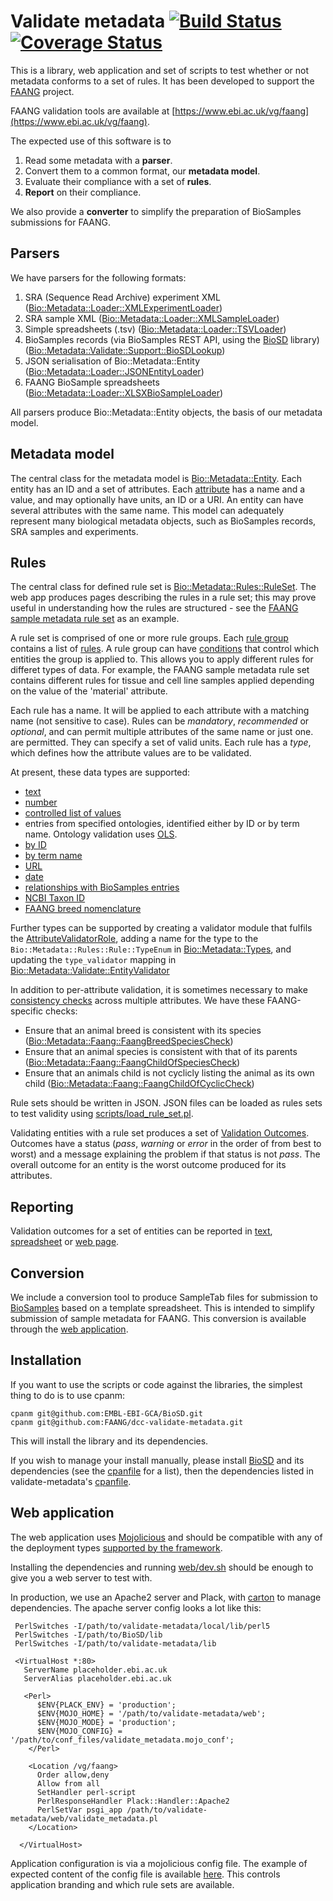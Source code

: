 # Validate metadata [![Build Status](https://travis-ci.org/FAANG/dcc-validate-metadata.svg?branch=master)](https://travis-ci.org/FAANG/dcc-validate-metadata) [![Coverage Status](https://coveralls.io/repos/github/FAANG/DCC-VALIDATE-METADATA/badge.svg?branch=master)](https://coveralls.io/github/FAANG/DCC-VALIDATE-METADATA?branch=master)

This is a library, web application and set of scripts to test whether or not metadata conforms to a set of rules. It has been developed to support the [FAANG](http://www.faang.org/) project. 

FAANG validation tools are available at [https://www.ebi.ac.uk/vg/faang](https://www.ebi.ac.uk/vg/faang).

The expected use of this software is to

 1. Read some metadata with a **parser**.
 2. Convert them to a common format, our **metadata model**.
 3. Evaluate their compliance with a set of **rules**.
 4. **Report** on their compliance. 

We also provide a **converter** to simplify the preparation of BioSamples submissions for FAANG. 

## Parsers

We have parsers for the following formats: 

  1. SRA (Sequence Read Archive) experiment XML ([Bio::Metadata::Loader::XMLExperimentLoader](https://github.com/FAANG/validate-metadata/blob/master/lib/Bio/Metadata/Loader/XMLExperimentLoader.pm))
  2. SRA sample XML ([Bio::Metadata::Loader::XMLSampleLoader](https://github.com/FAANG/validate-metadata/blob/master/lib/Bio/Metadata/Loader/XMLSampleLoader.pm))
  3. Simple spreadsheets (.tsv) ([Bio::Metadata::Loader::TSVLoader](https://github.com/FAANG/validate-metadata/blob/master/lib/Bio/Metadata/Loader/TSVLoader.pm))
  4. BioSamples records (via BioSamples REST API, using the [BioSD](https://github.com/EMBL-EBI-GCA/BioSD) library) ([Bio::Metadata::Validate::Support::BioSDLookup](https://github.com/FAANG/validate-metadata/blob/master/lib/Bio/Metadata/Validate/Support/BioSDLookup.pm))
  5. JSON serialisation of Bio::Metadata::Entity ([Bio::Metadata::Loader::JSONEntityLoader](https://github.com/FAANG/validate-metadata/blob/master/lib/Bio/Metadata/Loader/JSONEntityLoader.pm))
  6. FAANG BioSample spreadsheets ([Bio::Metadata::Loader::XLSXBioSampleLoader](https://github.com/FAANG/validate-metadata/blob/master/lib/Bio/Metadata/Loader/XLSXBioSampleLoader.pm))

All parsers produce Bio::Metadata::Entity objects, the basis of our metadata model.

## Metadata model

The central class for the metadata model is [Bio::Metadata::Entity](https://github.com/FAANG/validate-metadata/blob/master/lib/Bio/Metadata/Entity.pm). Each entity has an ID and a set of attributes. Each [attribute](https://github.com/FAANG/validate-metadata/blob/master/lib/Bio/Metadata/Attribute.pm) has a name and a value, and may optionally have units, an ID or a URI. An entity can have several attributes with the same name. This model can adequately represent many biological metadata objects, such  as BioSamples records, SRA samples and experiments.

## Rules

The central class for defined rule set is [Bio::Metadata::Rules::RuleSet](https://github.com/FAANG/validate-metadata/blob/master/lib/Bio/Metadata/Rules/RuleSet.pm). The web app produces pages describing the rules in a rule set; this may prove useful in understanding how the rules are structured - see the [FAANG sample metadata rule set](https://www.ebi.ac.uk/vg/faang/rule_sets/FAANG%20Samples) as an example.

A rule set is comprised of one or more rule groups. Each [rule group](https://github.com/FAANG/validate-metadata/blob/master/lib/Bio/Metadata/Rules/RuleGroup.pm) contains a list of [rules](https://github.com/FAANG/validate-metadata/blob/master/lib/Bio/Metadata/Rules/Rule.pm). A rule group can have [conditions](https://github.com/FAANG/validate-metadata/blob/master/lib/Bio/Metadata/Rules/Condition.pm) that control which entities the group is applied to. This allows you to apply different rules for differet types of data. For example, the FAANG sample metadata rule set contains different rules for tissue and cell line samples applied depending on the value of the 'material' attribute.

Each rule has a name. It will be applied to each attribute with a matching name (not sensitive to case). Rules can be *mandatory*, *recommended* or *optional*, and can permit multiple attributes of the same name or just one. are permitted. They can specify a set of valid units. Each rule has a *type*, which defines how the attribute values are to be validated.

At present, these data types are supported:

 * [text](https://github.com/FAANG/validate-metadata/blob/master/lib/Bio/Metadata/Validate/TextAttributeValidator.pm) 
 * [number](https://github.com/FAANG/validate-metadata/blob/master/lib/Bio/Metadata/Validate/NumberAttributeValidator.pm)
 * [controlled list of values](https://github.com/FAANG/validate-metadata/blob/master/lib/Bio/Metadata/Validate/EnumAttributeValidator.pm)
 * entries from specified ontologies, identified either by ID or by term name. Ontology validation uses [OLS](https://www.ebi.ac.uk/ols). 
  * [by ID](https://github.com/FAANG/validate-metadata/blob/master/lib/Bio/Metadata/Validate/OntologyIdAttributeValidator.pm) 
  * [by term name](https://github.com/FAANG/validate-metadata/blob/master/lib/Bio/Metadata/Validate/OntologyTextAttributeValidator.pm)
 * [URL](https://github.com/FAANG/validate-metadata/blob/master/lib/Bio/Metadata/Validate/UriValueAttributeValidator.pm)
 * [date](https://github.com/FAANG/validate-metadata/blob/master/lib/Bio/Metadata/Validate/DateAttributeValidator.pm)
 * [relationships with BioSamples entries](https://github.com/FAANG/validate-metadata/blob/master/lib/Bio/Metadata/Validate/RelationshipValidator.pm)
 * [NCBI Taxon ID](https://github.com/FAANG/validate-metadata/blob/master/lib/Bio/Metadata/Validate/NcbiTaxonomyValidator.pm)
 * [FAANG breed nomenclature](https://github.com/FAANG/validate-metadata/blob/master/lib/Bio/Metadata/Validate/FaangBreedValidator.pm)

Further types can be supported by creating a validator module that fulfils the [AttributeValidatorRole](https://github.com/FAANG/validate-metadata/blob/master/lib/Bio/Metadata/Validate/AttributeValidatorRole.pm), adding a name for the type to the `Bio::Metadata::Rules::Rule::TypeEnum` in [Bio::Metadata::Types](https://github.com/FAANG/validate-metadata/blob/master/lib/Bio/Metadata/Types.pm), and updating the `type_validator` mapping in [Bio::Metadata::Validate::EntityValidator](https://github.com/FAANG/validate-metadata/blob/master/lib/Bio/Metadata/Validate/EntityValidator.pm)

In addition to per-attribute validation, it is sometimes necessary to make [consistency checks](https://github.com/FAANG/validate-metadata/blob/master/lib/Bio/Metadata/Consistency/ConsistencyCheckRole.pm) across multiple attributes. We have these FAANG-specific checks:

 * Ensure that an animal breed is consistent with its species ([Bio::Metadata::Faang::FaangBreedSpeciesCheck](https://github.com/FAANG/validate-metadata/blob/master/lib/Bio/Metadata/Faang/FaangBreedSpeciesCheck.pm))
 * Ensure that an animal species is consistent with that of its parents ([Bio::Metadata::Faang::FaangChildOfSpeciesCheck](https://github.com/FAANG/validate-metadata/blob/master/lib/Bio/Metadata/Faang/FaangChildOfSpeciesCheck.pm))
 * Ensure that an animals child is not cyclicly listing the animal as its own child ([Bio::Metadata::Faang::FaangChildOfCyclicCheck](https://github.com/FAANG/validate-metadata/blob/master/lib/Bio/Metadata/Faang/FaangChildOfCyclicCheck.pm))

Rule sets should be written in JSON. JSON files can be loaded as rules sets to test validity using [scripts/load\_rule\_set.pl](https://github.com/FAANG/validate-metadata/blob/master/scripts/load_rule_set.pl). 

Validating entities with a rule set produces a set of [Validation Outcomes](https://github.com/FAANG/validate-metadata/blob/master/lib/Bio/Metadata/Validate/ValidationOutcome.pm). Outcomes have a status (*pass*, *warning* or *error* in the order of from best to worst) and a message explaining the problem if that status is not *pass*. The overall outcome for an entity is the worst outcome produced for its attributes.

## Reporting

Validation outcomes for a set of entities can be reported in [text](https://github.com/FAANG/validate-metadata/blob/master/lib/Bio/Metadata/Reporter/TextReporter.pm),  [spreadsheet](https://github.com/FAANG/validate-metadata/blob/master/lib/Bio/Metadata/Reporter/ExcelReporter.pm) or [web page](https://github.com/FAANG/validate-metadata/blob/master/web/validate_metadata.pl).

## Conversion

We include  a conversion tool to produce SampleTab files for submission to [BioSamples](https://www.ebi.ac.uk/biosamples) based on a template spreadsheet. This is intended to simplify submission of sample metadata for FAANG. This conversion is available through the [web application](https://www.ebi.ac.uk/vg/faang/convert/).

## Installation

If you want to use the scripts or code against the libraries, the simplest thing to do is to use cpanm:

    cpanm git@github.com:EMBL-EBI-GCA/BioSD.git
    cpanm git@github.com:FAANG/dcc-validate-metadata.git

This will install the library and its dependencies.

If you wish to manage your install manually, please install [BioSD](https://github.com/EMBL-EBI-GCA/BioSD) and its dependencies (see the [cpanfile](https://github.com/EMBL-EBI-GCA/BioSD/blob/master/cpanfile) for a list), then the dependencies listed in validate-metadata's [cpanfile](https://github.com/FAANG/validate-metadata/blob/master/cpanfile).

## Web application

The web application uses [Mojolicious](http://mojolicious.org/)  and should be compatible with any of the deployment types [supported by the framework](http://mojolicious.org/perldoc/Mojolicious/Guides/Cookbook#DEPLOYMENT). 

Installing the dependencies and running [web/dev.sh](https://github.com/FAANG/validate-metadata/blob/master/web/dev.sh) should be enough to give you a web server to test with.

In production, we use an Apache2 server and Plack, with  [carton](http://search.cpan.org/~miyagawa/Carton-v1.0.28/lib/Carton.pm) to manage dependencies. The apache server config looks a lot like this: 


     PerlSwitches -I/path/to/validate-metadata/local/lib/perl5
     PerlSwitches -I/path/to/BioSD/lib
     PerlSwitches -I/path/to/validate-metadata/lib
     
     <VirtualHost *:80>
       ServerName placeholder.ebi.ac.uk
       ServerAlias placeholder.ebi.ac.uk
     
       <Perl>
          $ENV{PLACK_ENV} = 'production';
          $ENV{MOJO_HOME} = '/path/to/validate-metadata/web';
          $ENV{MOJO_MODE} = 'production';
          $ENV{MOJO_CONFIG} = '/path/to/conf_files/validate_metadata.mojo_conf';
        </Perl>
    
        <Location /vg/faang>
          Order allow,deny
          Allow from all
          SetHandler perl-script
          PerlResponseHandler Plack::Handler::Apache2
          PerlSetVar psgi_app /path/to/validate-metadata/web/validate_metadata.pl
        </Location>
      
      </VirtualHost>

Application configuration is via a mojolicious config file. The example of expected content of the config file is available [here](https://github.com/FAANG/validate-metadata/blob/master/web/validate_metadata.conf). This controls application branding and which rule sets are available.








